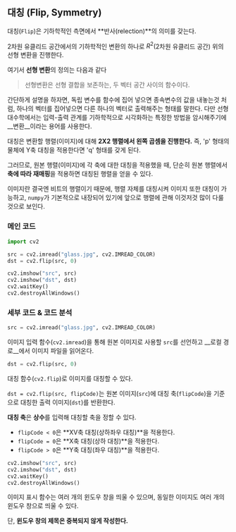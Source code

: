 ## 대칭 (Flip, Symmetry)

대칭(`Flip`)은 기하학적인 측면에서 **반사(relection)**의 의미를 갖는다.

2차원 유클리드 공간에서의 기하학적인 변환의 하나로 $R^2$(2차원 유클리드 공간) 위의 선형 변환을 진행한다.

여기서 **선형 변환**의 정의는 다음과 같다
> 선형변환은 선형 결합을 보존하는, 두 벡터 공간 사이의 함수이다.

간단하게 설명을 하자면, 독립 변수를 함수에 집어 넣으면 종속변수의 값을 내놓는것 처럼, 하나의 벡터를 집어넣으면 다른 하나의 벡터로 출력해주는 형태를 말한다. 다만 선형대수학에서는 입력-출력 관계를 기하학적으로 시각화하는 특정한 방법을 암시해주기에 __변환__이라는 용어를 사용한다.

대칭은 변환할 행렬(이미지)에 대해 __2X2 행렬에서 왼쪽 곱셈을 진행한다.__ 즉, 'p' 형태의 물체에 Y축 대칭을 적용한다면 'q' 형태를 갖게 된다.

그러므로, 원본 행렬(이미지)에 각 축에 대한 대칭을 적용했을 때, 단순히 원본 행렬에서 **축에 따라 재매핑**을 적용하면 대칭된 행렬을 얻을 수 있다.

이미지란 결국엔 비트의 행렬이기 때문에, 행렬 자체를 대칭시켜 이미지 또한 대칭이 가능하고, `numpy`가 기본적으로 내장되어 있기에 앞으로 행렬에 관해 이것저것 많이 다룰 것으로 보인다.

### 메인 코드

```python
import cv2

src = cv2.imread("glass.jpg", cv2.IMREAD_COLOR)
dst = cv2.flip(src, 0)

cv2.imshow("src", src)
cv2.imshow("dst", dst)
cv2.waitKey()
cv2.destroyAllWindows()
```

### 세부 코드 & 코드 분석

```python
src = cv2.imread("glass.jpg", cv2.IMREAD_COLOR)
```
이미지 입력 함수(`cv2.imread`)을 통해 원본 이미지로 사용할 `src`를 선언하고 __로컬 경로__에서 이미지 파일을 읽어온다.

```python
dst = cv2.flip(src, 0)
```
대칭 함수(`cv2.flip`)로 이미지를 대칭할 수 있다.

`dst = cv2.flip(src, flipCode)`는 원본 이미지(`src`)에 대칭 축(`flipCode`)을 기준으로 대칭한 출력 이미지(`dst`)를 반환한다.

**대칭 축**은 **상수**를 입력해 대칭할 축을 정할 수 있다.

- `flipCode < 0`은 **XV축 대칭(상하좌우 대칭)**을 적용한다.
- `flipCode = 0`은 **X축 대칭(상하 대칭)**을 적용한다.
- `flipCode > 0`은 **Y축 대칭(좌우 대칭)**을 적용한다.

```python
cv2.imshow("src", src)
cv2.imshow("dst", dst)
cv2.waitKey()
cv2.destroyAllWindows()
```
이미지 표시 함수는 여러 개의 윈도우 창을 띄울 수 있으며, 동일한 이미지도 여러 개의 윈도우 창으로 띄울 수 있다.

단, __윈도우 창의 제목은 중복되지 않게 작성한다.__